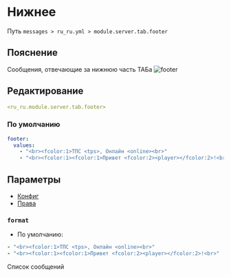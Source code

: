 # Нижнее
Путь `messages > ru_ru.yml > module.server.tab.footer`

## Пояснение
Сообщения, отвечающие за нижнюю часть ТАБа
![footer](/footer.png)

## Редактирование
```yaml
<ru_ru.module.server.tab.footer>
```

### По умолчанию
```yaml
footer:
  values:
    - "<br><fcolor:1>ТПС <tps>, Онлайн <online><br>"
    - "<br><fcolor:1><fcolor:1>Привет <fcolor:2><player></fcolor:2>!<br>"
```

## Параметры

- [Конфиг](/en/config/module/server/tab/footer/)
- [Права](/en/permissions/module/server/tab/footer/)

### `format`
- По умолчанию:
```yaml
- "<br><fcolor:1>ТПС <tps>, Онлайн <online><br>"
- "<br><fcolor:1><fcolor:1>Привет <fcolor:2><player></fcolor:2>!<br>"
```

Список сообщений

